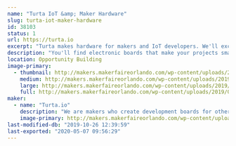 ```yaml
---
name: "Turta IoT &amp; Maker Hardware"
slug: turta-iot-maker-hardware
id: 38103
status: 1
url: https://turta.io
excerpt: "Turta makes hardware for makers and IoT developers. We'll exchange project feedbacks on our exhibit."
description: "You'll find electronic boards that make your projects smarter. We design &amp; manufacture modular sensors, autonomous RC car drivers, LoRa &amp; NB-IoT communication boards, and much more. Come and see our stand to talk about your projects and exchange ideas."
location: Opportunity Building
image-primary:
  - thumbnail: http://makers.makerfaireorlando.com/wp-content/uploads/2019/09/Turta-Logo-150x150.png
    medium: http://makers.makerfaireorlando.com/wp-content/uploads/2019/09/Turta-Logo-300x300.png
    large: http://makers.makerfaireorlando.com/wp-content/uploads/2019/09/Turta-Logo.png
    full: http://makers.makerfaireorlando.com/wp-content/uploads/2019/09/Turta-Logo.png
maker:
  - name: "Turta.io"
    description: "We are makers who create development boards for other makers. Our team created development hardware mainly for maker community. We have numbers of devices that can be used for community events such as hackatons. We also have been participated in other maker faires such as New York Maker Faire and Bay Area Maker Faire. We also organized Istanbul Maker Faires 3 years in row."
    image-primary: http://makers.makerfaireorlando.com/wp-content/uploads/2019/09/Turta-Logo-Sq-2000px-1024x1024.png
last-modified-db: "2019-10-26 12:39:59"
last-exported: "2020-05-07 09:56:29"
---
```

